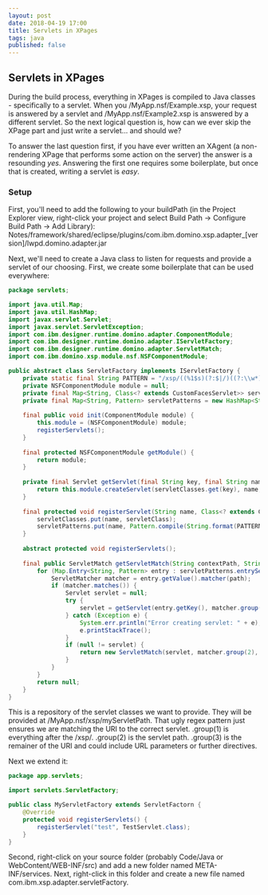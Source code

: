 ```yaml
---
layout: post
date: 2018-04-19 17:00
title: Servlets in XPages
tags: java
published: false
---
```

## Servlets in XPages

During the build process, everything in XPages is compiled to Java classes - specifically to a servlet. When you /MyApp.nsf/Example.xsp, your request is answered by a servlet and /MyApp.nsf/Example2.xsp is answered by a different servlet. So the next logical question is, how can we ever skip the XPage part and just write a servlet... and should we?

To answer the last question first, if you have ever written an XAgent (a non-rendering XPage that performs some action on the server) the answer is a resounding _yes_. Answering the first one requires some boilerplate, but once that is created, writing a servlet is _easy_.

### Setup

First, you'll need to add the following to your buildPath (in the Project Explorer view, right-click your project and select Build Path -> Configure Build Path -> Add Library): Notes/framework/shared/eclipse/plugins/com.ibm.domino.xsp.adapter_[version]/lwpd.domino.adapter.jar

Next, we'll need to create a Java class to listen for requests and provide a servlet of our choosing. First, we create some boilerplate that can be used everywhere:

```java
package servlets;

import java.util.Map;
import java.util.HashMap;
import javax.servlet.Servlet;
import javax.servlet.ServletException;
import com.ibm.designer.runtime.domino.adapter.ComponentModule;
import com.ibm.designer.runtime.domino.adapter.IServletFactory;
import com.ibm.designer.runtime.domino.adapter.ServletMatch;
import com.ibm.domino.xsp.module.nsf.NSFComponentModule;

public abstract class ServletFactory implements IServletFactory {
	private static final String PATTERN = "/xsp/((%1$s)(?:$|/)((?:\\w*)(?:\\b)(?:$|/)(?:.*)))";
	private NSFComponentModule module = null;
	private final Map<String, Class<? extends CustomFacesServlet>> servletClasses = new HashMap<String, Class<? extends CustomFacesServlet>>();
	private final Map<String, Pattern> servletPatterns = new HashMap<String, Pattern>();
	
	final public void init(ComponentModule module) {
		this.module = (NSFComponentModule) module;
		registerServlets();
	}
	
	final protected NSFComponentModule getModule() {
		return module;
	}
	
	private final Servlet getServlet(final String key, final String name) throws ServletException {
		return this.module.createServlet(servletClasses.get(key), name, null);
	}
	
	final protected void registerServlet(String name, Class<? extends CustomFacesServlet> servletClass){
		servletClasses.put(name, servletClass);
		servletPatterns.put(name, Pattern.compile(String.format(PATTERN, name))); 
	}
	
	abstract protected void registerServlets();
	
	final public ServletMatch getServletMatch(String contextPath, String path) throws ServletException {
		for (Map.Entry<String, Pattern> entry : servletPatterns.entrySet()) {
			ServletMatcher matcher = entry.getValue().matcher(path);
			if (matcher.matches()) {
				Servlet servlet = null;
				try {
					servlet = getServlet(entry.getKey(), matcher.group(2));
				} catch (Exception e) {
					System.err.println("Error creating servlet: " + e);
					e.printStackTrace();
				}
				if (null != servlet) {
					return new ServletMatch(servlet, matcher.group(2), matcher.group(3));
				}
			}
		}
		return null;
	}
}
```
This is a repository of the servlet classes we want to provide. They will be provided at /MyApp.nsf/xsp/myServletPath. That ugly regex pattern just ensures we are matching the URI to the correct servlet. .group(1) is everything after the /xsp/. .group(2) is the servlet path. .group(3) is the remainer of the URI and could include URL parameters or further directives. 

Next we extend it:

```java
package app.servlets;

import servlets.ServletFactory;

public class MyServletFactory extends ServletFactorn {
	@Override
	protected void registerServlets() {
		registerServlet("test", TestServlet.class);
	}
}
```
Second, right-click on your source folder (probably Code/Java or WebContent/WEB-INF/src) and add a new folder named META-INF/services. Next, right-click in this folder and create a new file named com.ibm.xsp.adapter.servletFactory.